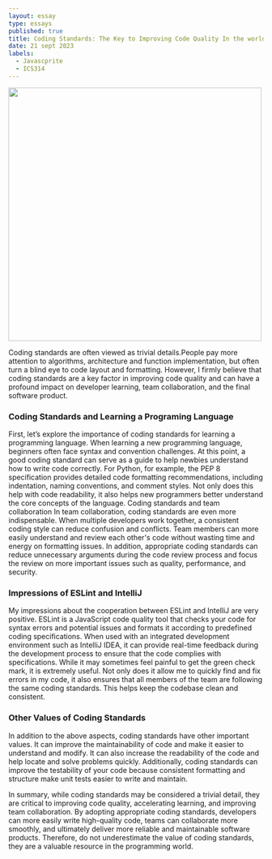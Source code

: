 ```yaml
---
layout: essay
type: essays
published: true
title: Coding Standards: The Key to Improving Code Quality In the world of Software Development
date: 21 sept 2023
labels: 
  - Javascprite
  - ICS314
---
```


<img width="500px" class="rounded float-start pe-4" src="https://www.ommzi.com/wp-content/uploads/2019/01/Coding-Standards.jpg">

Coding standards are often viewed as trivial details.People pay more attention to algorithms, architecture and function implementation, but often turn a blind eye to code layout and formatting. However, I firmly believe that coding standards are a key factor in improving code quality and can have a profound impact on developer learning, team collaboration, and the final software product.

 ### Coding Standards and Learning a Programing Language
  First, let’s explore the importance of coding standards for learning a programming language. When learning a new programming language, beginners often face syntax and convention challenges. At this point, a good coding standard can serve as a guide to help newbies understand how to write code correctly. For Python, for example, the PEP 8 specification provides detailed code formatting recommendations, including indentation, naming conventions, and comment styles. Not only does this help with code readability, it also helps new programmers better understand the core concepts of the language.
Coding standards and team collaboration 
  In team collaboration, coding standards are even more indispensable. When multiple developers work together, a consistent coding style can reduce confusion and conflicts. Team members can more easily understand and review each other's code without wasting time and energy on formatting issues. In addition, appropriate coding standards can reduce unnecessary arguments during the code review process and focus the review on more important issues such as quality, performance, and security.
  ### Impressions of ESLint and IntelliJ
  My impressions about the cooperation between ESLint and IntelliJ are very positive. ESLint is a JavaScript code quality tool that checks your code for syntax errors and potential issues and formats it according to predefined coding specifications. When used with an integrated development environment such as IntelliJ IDEA, it can provide real-time feedback during the development process to ensure that the code complies with specifications. While it may sometimes feel painful to get the green check mark, it is extremely useful. Not only does it allow me to quickly find and fix errors in my code, it also ensures that all members of the team are following the same coding standards. This helps keep the codebase clean and consistent.
  ### Other Values of Coding Standards
  In addition to the above aspects, coding standards have other important values. It can improve the maintainability of code and make it easier to understand and modify. It can also increase the readability of the code and help locate and solve problems quickly. Additionally, coding standards can improve the testability of your code because consistent formatting and structure make unit tests easier to write and maintain. 
  
  In summary, while coding standards may be considered a trivial detail, they are critical to improving code quality, accelerating learning, and improving team collaboration. By adopting appropriate coding standards, developers can more easily write high-quality code, teams can collaborate more smoothly, and ultimately deliver more reliable and maintainable software products. Therefore, do not underestimate the value of coding standards, they are a valuable resource in the programming world.
